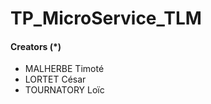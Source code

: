 # TP_MicroService_TLM

#### Creators (*)

* MALHERBE Timoté
* LORTET César
* TOURNATORY Loïc
                
